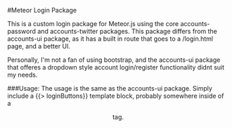 #Meteor Login Package
 
This is a custom login package for Meteor.js using the core accounts-password and accounts-twitter packages.
This package differs from the accounts-ui package, as it has a built in route that goes to a /login.html page, and a better UI.
 
Personally, I'm not a fan of using bootstrap, and the accounts-ui package that offeres a dropdown style account login/register functionality didnt suit my needs.
 
 
###Usage:
The usage is the same as the accounts-ui package. Simply include a {{> loginButtons}} template block, probably somewhere inside of a <header> tag.